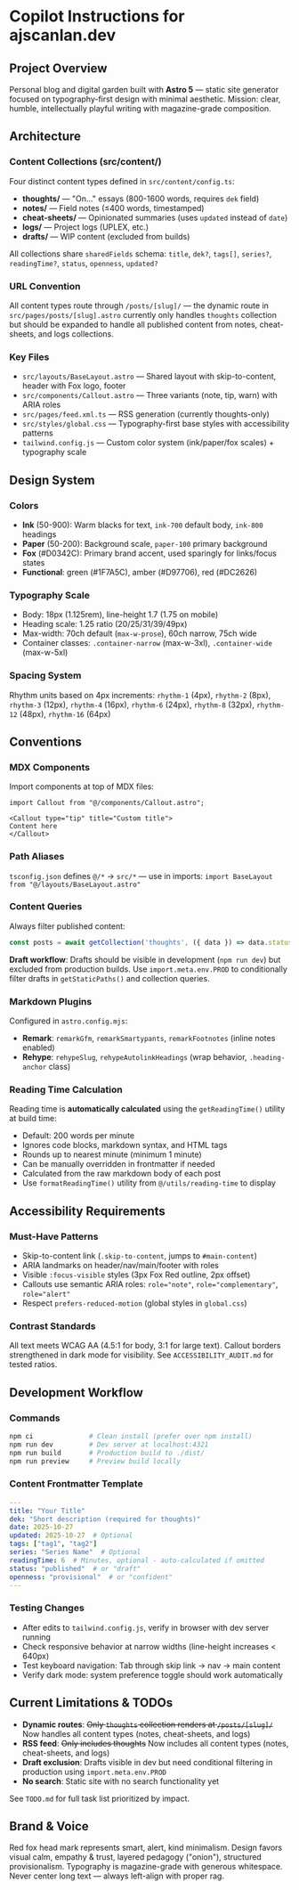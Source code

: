 # Copilot Instructions for ajscanlan.dev

## Project Overview
Personal blog and digital garden built with **Astro 5** — static site generator focused on typography-first design with minimal aesthetic. Mission: clear, humble, intellectually playful writing with magazine-grade composition.

## Architecture

### Content Collections (src/content/)
Four distinct content types defined in `src/content/config.ts`:
- **thoughts/** — "On…" essays (800-1600 words, requires `dek` field)
- **notes/** — Field notes (≤400 words, timestamped)
- **cheat-sheets/** — Opinionated summaries (uses `updated` instead of `date`)
- **logs/** — Project logs (UPLEX, etc.)
- **drafts/** — WIP content (excluded from builds)

All collections share `sharedFields` schema: `title`, `dek?`, `tags[]`, `series?`, `readingTime?`, `status`, `openness`, `updated?`

### URL Convention
All content types route through `/posts/[slug]/` — the dynamic route in `src/pages/posts/[slug].astro` currently only handles `thoughts` collection but should be expanded to handle all published content from notes, cheat-sheets, and logs collections.

### Key Files
- `src/layouts/BaseLayout.astro` — Shared layout with skip-to-content, header with Fox logo, footer
- `src/components/Callout.astro` — Three variants (note, tip, warn) with ARIA roles
- `src/pages/feed.xml.ts` — RSS generation (currently thoughts-only)
- `src/styles/global.css` — Typography-first base styles with accessibility patterns
- `tailwind.config.js` — Custom color system (ink/paper/fox scales) + typography scale

## Design System

### Colors
- **Ink** (50-900): Warm blacks for text, `ink-700` default body, `ink-800` headings
- **Paper** (50-200): Background scale, `paper-100` primary background  
- **Fox** (#D0342C): Primary brand accent, used sparingly for links/focus states
- **Functional**: green (#1F7A5C), amber (#D97706), red (#DC2626)

### Typography Scale
- Body: 18px (1.125rem), line-height 1.7 (1.75 on mobile)
- Heading scale: 1.25 ratio (20/25/31/39/49px)
- Max-width: 70ch default (`max-w-prose`), 60ch narrow, 75ch wide
- Container classes: `.container-narrow` (max-w-3xl), `.container-wide` (max-w-5xl)

### Spacing System
Rhythm units based on 4px increments: `rhythm-1` (4px), `rhythm-2` (8px), `rhythm-3` (12px), `rhythm-4` (16px), `rhythm-6` (24px), `rhythm-8` (32px), `rhythm-12` (48px), `rhythm-16` (64px)

## Conventions

### MDX Components
Import components at top of MDX files:
```mdx
import Callout from "@/components/Callout.astro";

<Callout type="tip" title="Custom title">
Content here
</Callout>
```

### Path Aliases
`tsconfig.json` defines `@/*` → `src/*` — use in imports: `import BaseLayout from "@/layouts/BaseLayout.astro"`

### Content Queries
Always filter published content:
```typescript
const posts = await getCollection('thoughts', ({ data }) => data.status === 'published');
```

**Draft workflow**: Drafts should be visible in development (`npm run dev`) but excluded from production builds. Use `import.meta.env.PROD` to conditionally filter drafts in `getStaticPaths()` and collection queries.

### Markdown Plugins
Configured in `astro.config.mjs`:
- **Remark**: `remarkGfm`, `remarkSmartypants`, `remarkFootnotes` (inline notes enabled)
- **Rehype**: `rehypeSlug`, `rehypeAutolinkHeadings` (wrap behavior, `.heading-anchor` class)

### Reading Time Calculation
Reading time is **automatically calculated** using the `getReadingTime()` utility at build time:
- Default: 200 words per minute
- Ignores code blocks, markdown syntax, and HTML tags
- Rounds up to nearest minute (minimum 1 minute)
- Can be manually overridden in frontmatter if needed
- Calculated from the raw markdown body of each post
- Use `formatReadingTime()` utility from `@/utils/reading-time` to display

## Accessibility Requirements

### Must-Have Patterns
- Skip-to-content link (`.skip-to-content`, jumps to `#main-content`)
- ARIA landmarks on header/nav/main/footer with roles
- Visible `:focus-visible` styles (3px Fox Red outline, 2px offset)
- Callouts use semantic ARIA roles: `role="note"`, `role="complementary"`, `role="alert"`
- Respect `prefers-reduced-motion` (global styles in `global.css`)

### Contrast Standards
All text meets WCAG AA (4.5:1 for body, 3:1 for large text). Callout borders strengthened in dark mode for visibility. See `ACCESSIBILITY_AUDIT.md` for tested ratios.

## Development Workflow

### Commands
```bash
npm ci              # Clean install (prefer over npm install)
npm run dev         # Dev server at localhost:4321
npm run build       # Production build to ./dist/
npm run preview     # Preview build locally
```

### Content Frontmatter Template
```yaml
---
title: "Your Title"
dek: "Short description (required for thoughts)"
date: 2025-10-27
updated: 2025-10-27  # Optional
tags: ["tag1", "tag2"]
series: "Series Name"  # Optional
readingTime: 6  # Minutes, optional - auto-calculated if omitted
status: "published"  # or "draft"
openness: "provisional"  # or "confident"
---
```

### Testing Changes
- After edits to `tailwind.config.js`, verify in browser with dev server running
- Check responsive behavior at narrow widths (line-height increases < 640px)
- Test keyboard navigation: Tab through skip link → nav → main content
- Verify dark mode: system preference toggle should work automatically

## Current Limitations & TODOs

- **Dynamic routes**: ~~Only `thoughts` collection renders at `/posts/[slug]/`~~ Now handles all content types (notes, cheat-sheets, and logs)
- **RSS feed**: ~~Only includes thoughts~~ Now includes all content types (notes, cheat-sheets, and logs)
- **Draft exclusion**: Drafts visible in dev but need conditional filtering in production using `import.meta.env.PROD`
- **No search**: Static site with no search functionality yet

See `TODO.md` for full task list prioritized by impact.

## Brand & Voice

Red fox head mark represents smart, alert, kind minimalism. Design favors visual calm, empathy & trust, layered pedagogy ("onion"), structured provisionalism. Typography is magazine-grade with generous whitespace. Never center long text — always left-align with proper rag.
